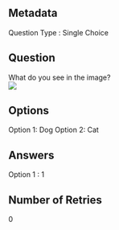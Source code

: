 ## Metadata
Question Type : Single Choice

## Question
What do you see in the image?
<br>
<img src="https://docs-api-qa.cloudlabs.ai/repos/raw.githubusercontent.com/Rabin-spektra/Demo-Repo/main/cloned-test-file-img/images/pexels-chevanon-1108099.jpg?token=8b2t1Sg45N8JBe8QNwBlyhJq" />

## Options
Option 1: Dog
Option 2: Cat

## Answers
Option 1 : 1

## Number of Retries
0

